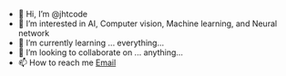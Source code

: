 - 👋 Hi, I’m @jhtcode
- 👀 I’m interested in AI, Computer vision, Machine learning, and Neural network
- 🌱 I’m currently learning ... everything...
- 💞️ I’m looking to collaborate on ... anything...
- 📫 How to reach me [Email](joshuatandio@gmail.com)

<!---
jhtcode/jhtcode is a ✨ special ✨ repository because its `README.md` (this file) appears on your GitHub profile.
You can click the Preview link to take a look at your changes.
--->
